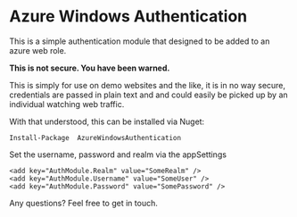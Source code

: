 Azure Windows Authentication
============================

This is a simple authentication module that designed to be added to an azure web role. 

**This is not secure. You have been warned.**

This is simply for use on demo websites and the like, it is in no way secure, credentials are passed in plain text and and could easily be picked up by an individual watching web traffic.

With that understood, this can be installed via Nuget:

    Install-Package  AzureWindowsAuthentication

Set the username, password and realm via the appSettings

	<add key="AuthModule.Realm" value="SomeRealm" />
	<add key="AuthModule.Username" value="SomeUser" />
	<add key="AuthModule.Password" value="SomePassword" />

Any questions? Feel free to get in touch.